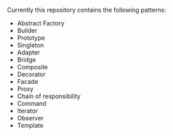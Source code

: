 Currently this repository contains the following patterns:
- Abstract Factory
- Builder
- Prototype
- Singleton
- Adapter
- Bridge
- Composite
- Decorator
- Facade
- Proxy
- Chain of responsibility
- Command
- Iterator
- Observer
- Template
